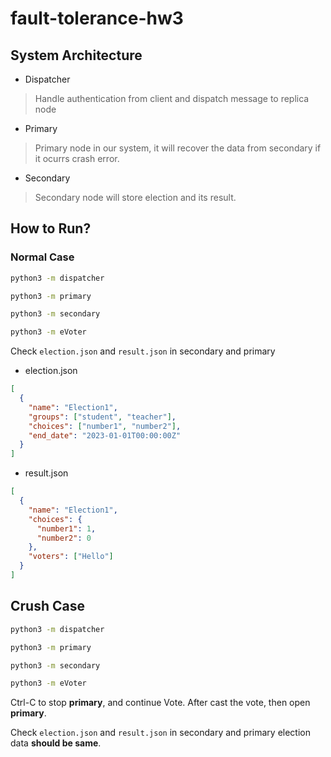 # fault-tolerance-hw3
## System Architecture
* Dispatcher
> Handle authentication from client and dispatch message to replica node
* Primary
> Primary node in our system, it will recover the data from secondary if it ocurrs crash error.
* Secondary
> Secondary node will store election and its result. 

## How to Run?

### Normal Case
```bash
python3 -m dispatcher
```

```bash
python3 -m primary
```

```bash
python3 -m secondary
```

```bash
python3 -m eVoter
```

Check `election.json` and `result.json` in secondary and primary

* election.json
```json
[
  {
    "name": "Election1", 
    "groups": ["student", "teacher"], 
    "choices": ["number1", "number2"], 
    "end_date": "2023-01-01T00:00:00Z"
  }
]
```

* result.json
```json
[
  {
    "name": "Election1",
    "choices": {
      "number1": 1,
      "number2": 0
    },
    "voters": ["Hello"]
  }
]
```

## Crush Case
```bash
python3 -m dispatcher
```

```bash
python3 -m primary
```

```bash
python3 -m secondary
```

```bash
python3 -m eVoter
```

Ctrl-C to stop **primary**, and continue Vote.
After cast the vote, then open **primary**.

Check `election.json` and `result.json` in secondary and primary election data **should be same**.
